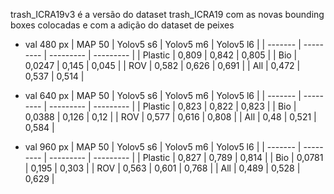 trash_ICRA19v3 é a versão do dataset trash_ICRA19 com as novas bounding boxes colocadas e com a adição do dataset de peixes

- val  480 px
| MAP 50  | Yolov5 s6 | Yolov5 m6 | Yolov5 l6 |
| ------- | --------- | --------- | --------- |
| Plastic | 0,809     | 0,842     | 0,805     |
| Bio     | 0,0247    | 0,145     | 0,045     |
| ROV     | 0,582     | 0,626     | 0,691     |
| All     | 0,472     | 0,537     | 0,514     |

- val 640 px
| MAP 50  | Yolov5 s6 | Yolov5 m6 | Yolov5 l6 |
| ------- | --------- | --------- | --------- |
| Plastic | 0,823     | 0,822     | 0,823     |
| Bio     | 0,0388    | 0,126     | 0,12      |
| ROV     | 0,577     | 0,616     | 0,808     |
| All     | 0,48      | 0,521     | 0,584     |

- val 960 px
| MAP 50  | Yolov5 s6 | Yolov5 m6 | Yolov5 l6 |
| ------- | --------- | --------- | --------- |
| Plastic | 0,827     | 0,789     | 0,814     |
| Bio     | 0,0781    | 0,195     | 0,303     |
| ROV     | 0,563     | 0,601     | 0,768     |
| All     | 0,489     | 0,528     | 0,629     |




